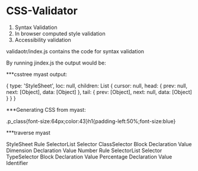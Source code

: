 # CSS-Validator

1. Syntax Validation
2. In browser computed style validation
3. Accessibility validation

validaotr/index.js contains the code for syntax validation 

By running jindex.js the output would be: 

***csstree myast output:

{ type: 'StyleSheet',
  loc: null,
  children:
   List {
     cursor: null,
     head: { prev: null, next: [Object], data: [Object] },
     tail: { prev: [Object], next: null, data: [Object] } } }

***Generating CSS from myast:

.p_class{font-size:64px;color:43}h1{padding-left:50%;font-size:blue}

***traverse myast

StyleSheet
Rule
SelectorList
Selector
ClassSelector
Block
Declaration
Value
Dimension
Declaration
Value
Number
Rule
SelectorList
Selector
TypeSelector
Block
Declaration
Value
Percentage
Declaration
Value
Identifier
